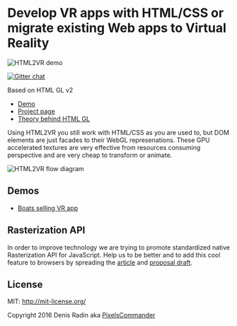 Develop VR apps with HTML/CSS or migrate existing Web apps to Virtual Reality
=============================================================================

<img alt="HTML2VR demo" src="http://pixelscommander.com/polygon/html2vr/demos/threejs-lake/boat-demo.gif"/>

[![Gitter chat](https://badges.gitter.im/gitterHQ/gitter.png)](https://gitter.im/PixelsCommander/HTML-GL)

Based on HTML GL v2

- [Demo](http://pixelscommander.com/polygon/htmlgl/demo/filters.html)
- [Project page](http://htmlgl.com)
- [Theory behind HTML GL](http://pixelscommander.com/en/web-applications-performance/render-html-css-in-webgl-to-get-highest-performance-possibl/)

Using HTML2VR you still work with HTML/CSS as you are used to, but DOM elements are just facades to their WebGL represenations. These GPU accelerated textures are very effective from resources consuming perspective and are very cheap to transform or animate.

<img alt="HTML2VR flow diagram" src="http://pixelscommander.com/polygon/htmlgl/figures/htmlgl-flow-diagram.png"/>

Demos
-----

- [Boats selling VR app](https://www.youtube.com/watch?v=valMD78D9jw)

Rasterization API
-----------------
In order to improve technology we are trying to promote standardized native Rasterization API for JavaScript. Help us to be better and to add this cool feature to browsers by spreading the [article](http://pixelscommander.com/en/javascript/state-of-html-content-rasterization-draw-html-to-canvas-image/) and [proposal draft](https://gist.github.com/PixelsCommander/a0b5882139cbb8a1781c#file-proposal-md).

License
-------
MIT: http://mit-license.org/

Copyright 2016 Denis Radin aka [PixelsCommander](http://pixelscommander.com)
